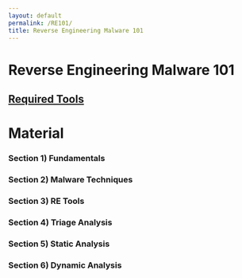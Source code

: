 ```yaml
---
layout: default
permalink: /RE101/
title: Reverse Engineering Malware 101
---
```

# Reverse Engineering Malware 101 #

## [Required Tools](https://securedorg.github.io/Tools/) ##

# Material #
### Section 1) Fundamentals ### 

### Section 2) Malware Techniques ### 

### Section 3) RE Tools ### 

### Section 4) Triage Analysis ### 

### Section 5) Static Analysis ### 

### Section 6) Dynamic Analysis ### 


